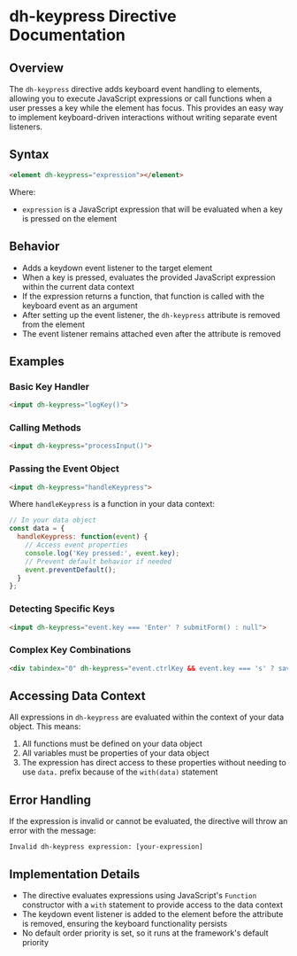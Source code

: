 # dh-keypress Directive Documentation

## Overview

The `dh-keypress` directive adds keyboard event handling to elements, allowing you to execute JavaScript expressions or call functions when a user presses a key while the element has focus. This provides an easy way to implement keyboard-driven interactions without writing separate event listeners.

## Syntax

```html
<element dh-keypress="expression"></element>
```

Where:
- `expression` is a JavaScript expression that will be evaluated when a key is pressed on the element

## Behavior

- Adds a keydown event listener to the target element
- When a key is pressed, evaluates the provided JavaScript expression within the current data context
- If the expression returns a function, that function is called with the keyboard event as an argument
- After setting up the event listener, the `dh-keypress` attribute is removed from the element
- The event listener remains attached even after the attribute is removed

## Examples

### Basic Key Handler

```html
<input dh-keypress="logKey()">
```

### Calling Methods

```html
<input dh-keypress="processInput()">
```

### Passing the Event Object

```html
<input dh-keypress="handleKeypress">
```

Where `handleKeypress` is a function in your data context:

```javascript
// In your data object
const data = {
  handleKeypress: function(event) {
    // Access event properties
    console.log('Key pressed:', event.key);
    // Prevent default behavior if needed
    event.preventDefault();
  }
};
```

### Detecting Specific Keys

```html
<input dh-keypress="event.key === 'Enter' ? submitForm() : null">
```

### Complex Key Combinations

```html
<div tabindex="0" dh-keypress="event.ctrlKey && event.key === 's' ? saveDocument() : null">
```

## Accessing Data Context

All expressions in `dh-keypress` are evaluated within the context of your data object. This means:

1. All functions must be defined on your data object
2. All variables must be properties of your data object
3. The expression has direct access to these properties without needing to use `data.` prefix because of the `with(data)` statement

## Error Handling

If the expression is invalid or cannot be evaluated, the directive will throw an error with the message:
```
Invalid dh-keypress expression: [your-expression]
```

## Implementation Details

- The directive evaluates expressions using JavaScript's `Function` constructor with a `with` statement to provide access to the data context
- The keydown event listener is added to the element before the attribute is removed, ensuring the keyboard functionality persists
- No default order priority is set, so it runs at the framework's default priority